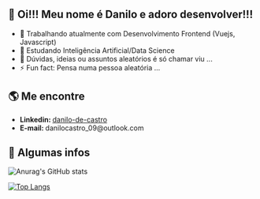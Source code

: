 ## 👋 Oi!!! Meu nome é Danilo e adoro desenvolver!!!

- 🔭 Trabalhando atualmente com Desenvolvimento Frontend (Vuejs, Javascript)
- 🌱 Estudando Inteligência Artificial/Data Science
- 💬 Dúvidas, ideias ou assuntos aleatórios é só chamar viu ...
- ⚡ Fun fact: Pensa numa pessoa aleatória ...


## 🌎 Me encontre

<ul>
  <li> <b> Linkedin: </b><a href="http://www.linkedin.com/in/danilo-de-castro-83b4b51a9"> danilo-de-castro </a></li>
  <li> <b> E-mail: </b> <a > danilocastro_09@outlook.com </a> </li>
</ul>

## 💁 Algumas infos

![Anurag's GitHub stats](https://github-readme-stats.vercel.app/api?username=danilo-dcs&show_icons=true&theme=vue)

[![Top Langs](https://github-readme-stats.vercel.app/api/top-langs/?username=danilo-dcs&layout=compact)](https://github.com/anuraghazra/github-readme-stats)



<!--
**danilo-dcs/danilo-dcs** is a ✨ _special_ ✨ repository because its `README.md` (this file) appears on your GitHub profile.

Here are some ideas to get you started:

- 🔭 I’m currently working on ...
- 🌱 I’m currently learning ...
- 👯 I’m looking to collaborate on ...
- 🤔 I’m looking for help with ...
- 💬 Ask me about ...
- 📫 How to reach me: ...
- 😄 Pronouns: ...
- ⚡ Fun fact: ...
-->
